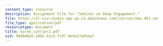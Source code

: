 ```yaml
---
content_type: resource
description: Assignment File for "Seminar on Deep Engagement."
file: https://ol-ocw-studio-app-qa.s3.amazonaws.com/courses/mas-961-seminar-on-deep-engagement-fall-2004/9d40d8a5188243cdfc879eda27a65aaf_karen_schrier2.pdf
file_type: application/pdf
resourcetype: Document
title: karen_schrier2.pdf
uid: 9d40d8a5-1882-43cd-fc87-9eda27a65aaf
---
```

